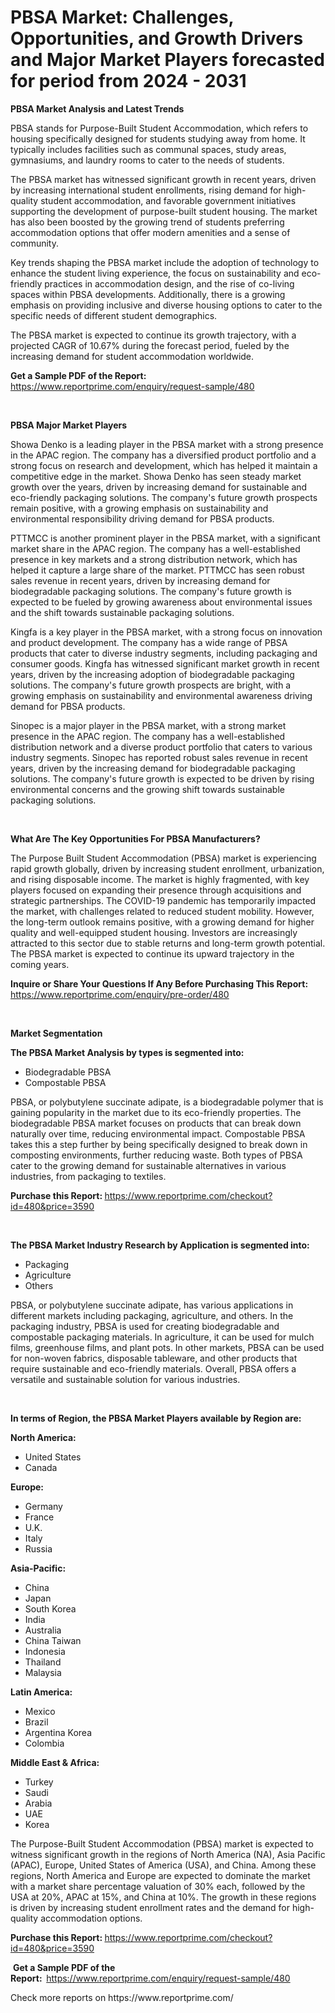 <p><h1>PBSA Market: Challenges, Opportunities, and Growth Drivers and Major Market Players forecasted for period from 2024 - 2031</h1></p><p><strong>PBSA Market Analysis and Latest Trends</strong></p>
<p><p>PBSA stands for Purpose-Built Student Accommodation, which refers to housing specifically designed for students studying away from home. It typically includes facilities such as communal spaces, study areas, gymnasiums, and laundry rooms to cater to the needs of students.</p><p>The PBSA market has witnessed significant growth in recent years, driven by increasing international student enrollments, rising demand for high-quality student accommodation, and favorable government initiatives supporting the development of purpose-built student housing. The market has also been boosted by the growing trend of students preferring accommodation options that offer modern amenities and a sense of community.</p><p>Key trends shaping the PBSA market include the adoption of technology to enhance the student living experience, the focus on sustainability and eco-friendly practices in accommodation design, and the rise of co-living spaces within PBSA developments. Additionally, there is a growing emphasis on providing inclusive and diverse housing options to cater to the specific needs of different student demographics.</p><p>The PBSA market is expected to continue its growth trajectory, with a projected CAGR of 10.67% during the forecast period, fueled by the increasing demand for student accommodation worldwide.</p></p>
<p><strong>Get a Sample PDF of the Report:&nbsp;</strong> <a href="https://www.reportprime.com/enquiry/request-sample/480">https://www.reportprime.com/enquiry/request-sample/480</a></p>
<p>&nbsp;</p>
<p><strong>PBSA Major Market Players</strong></p>
<p><p>Showa Denko is a leading player in the PBSA market with a strong presence in the APAC region. The company has a diversified product portfolio and a strong focus on research and development, which has helped it maintain a competitive edge in the market. Showa Denko has seen steady market growth over the years, driven by increasing demand for sustainable and eco-friendly packaging solutions. The company's future growth prospects remain positive, with a growing emphasis on sustainability and environmental responsibility driving demand for PBSA products.</p><p>PTTMCC is another prominent player in the PBSA market, with a significant market share in the APAC region. The company has a well-established presence in key markets and a strong distribution network, which has helped it capture a large share of the market. PTTMCC has seen robust sales revenue in recent years, driven by increasing demand for biodegradable packaging solutions. The company's future growth is expected to be fueled by growing awareness about environmental issues and the shift towards sustainable packaging solutions.</p><p>Kingfa is a key player in the PBSA market, with a strong focus on innovation and product development. The company has a wide range of PBSA products that cater to diverse industry segments, including packaging and consumer goods. Kingfa has witnessed significant market growth in recent years, driven by the increasing adoption of biodegradable packaging solutions. The company's future growth prospects are bright, with a growing emphasis on sustainability and environmental awareness driving demand for PBSA products.</p><p>Sinopec is a major player in the PBSA market, with a strong market presence in the APAC region. The company has a well-established distribution network and a diverse product portfolio that caters to various industry segments. Sinopec has reported robust sales revenue in recent years, driven by the increasing demand for biodegradable packaging solutions. The company's future growth is expected to be driven by rising environmental concerns and the growing shift towards sustainable packaging solutions.</p></p>
<p>&nbsp;</p>
<p><strong>What Are The Key Opportunities For PBSA Manufacturers?</strong></p>
<p><p>The Purpose Built Student Accommodation (PBSA) market is experiencing rapid growth globally, driven by increasing student enrollment, urbanization, and rising disposable income. The market is highly fragmented, with key players focused on expanding their presence through acquisitions and strategic partnerships. The COVID-19 pandemic has temporarily impacted the market, with challenges related to reduced student mobility. However, the long-term outlook remains positive, with a growing demand for higher quality and well-equipped student housing. Investors are increasingly attracted to this sector due to stable returns and long-term growth potential. The PBSA market is expected to continue its upward trajectory in the coming years.</p></p>
<p><strong>Inquire or Share Your Questions If Any Before Purchasing This Report:</strong> <a href="https://www.reportprime.com/enquiry/pre-order/480">https://www.reportprime.com/enquiry/pre-order/480</a></p>
<p>&nbsp;</p>
<p><strong>Market Segmentation</strong></p>
<p><strong>The PBSA Market Analysis by types is segmented into:</strong></p>
<p><ul><li>Biodegradable PBSA</li><li>Compostable PBSA</li></ul></p>
<p><p>PBSA, or polybutylene succinate adipate, is a biodegradable polymer that is gaining popularity in the market due to its eco-friendly properties. The biodegradable PBSA market focuses on products that can break down naturally over time, reducing environmental impact. Compostable PBSA takes this a step further by being specifically designed to break down in composting environments, further reducing waste. Both types of PBSA cater to the growing demand for sustainable alternatives in various industries, from packaging to textiles.</p></p>
<p><strong>Purchase this Report:&nbsp;</strong><a href="https://www.reportprime.com/checkout?id=480&price=3590">https://www.reportprime.com/checkout?id=480&price=3590</a></p>
<p>&nbsp;</p>
<p><strong>The PBSA Market Industry Research by Application is segmented into:</strong></p>
<p><ul><li>Packaging</li><li>Agriculture</li><li>Others</li></ul></p>
<p><p>PBSA, or polybutylene succinate adipate, has various applications in different markets including packaging, agriculture, and others. In the packaging industry, PBSA is used for creating biodegradable and compostable packaging materials. In agriculture, it can be used for mulch films, greenhouse films, and plant pots. In other markets, PBSA can be used for non-woven fabrics, disposable tableware, and other products that require sustainable and eco-friendly materials. Overall, PBSA offers a versatile and sustainable solution for various industries.</p></p>
<p>&nbsp;</p>
<p><strong>In terms of Region, the PBSA Market Players available by Region are:</strong></p>
<p>
    <p> <strong> North America: </strong>
        <ul>
            <li>United States</li>
            <li>Canada</li>
        </ul>
        </p> 
    <p> <strong> Europe: </strong>
        <ul>
            <li>Germany</li>
            <li>France</li>
            <li>U.K.</li>
            <li>Italy</li>
            <li>Russia</li>
        </ul>
        </p> 
    <p> <strong> Asia-Pacific: </strong>
        <ul>
            <li>China</li>
            <li>Japan</li>
            <li>South Korea</li>
            <li>India</li>
            <li>Australia</li>
            <li>China Taiwan</li>
            <li>Indonesia</li>
            <li>Thailand</li>
            <li>Malaysia</li>
        </ul>
        </p> 
    <p> <strong> Latin America: </strong>
        <ul>
            <li>Mexico</li>
            <li>Brazil</li>
            <li>Argentina Korea</li>
            <li>Colombia</li>
        </ul>
        </p> 
    <p> <strong> Middle East & Africa: </strong>
        <ul>
            <li>Turkey</li>
            <li>Saudi</li>
            <li>Arabia</li>
            <li>UAE</li>
            <li>Korea</li>
        </ul>
    </p>
    </p>
<p><p>The Purpose-Built Student Accommodation (PBSA) market is expected to witness significant growth in the regions of North America (NA), Asia Pacific (APAC), Europe, United States of America (USA), and China. Among these regions, North America and Europe are expected to dominate the market with a market share percentage valuation of 30% each, followed by the USA at 20%, APAC at 15%, and China at 10%. The growth in these regions is driven by increasing student enrollment rates and the demand for high-quality accommodation options.</p></p>
<p><strong>Purchase this Report: </strong><a href="https://www.reportprime.com/checkout?id=480&price=3590">https://www.reportprime.com/checkout?id=480&price=3590</a></p>
<p>&nbsp;<strong>Get a Sample PDF of the Report:&nbsp;&nbsp;</strong><a href="https://www.reportprime.com/enquiry/request-sample/480">https://www.reportprime.com/enquiry/request-sample/480</a></p>
<p><strong></strong></p>
<p>Check more reports on https://www.reportprime.com/</p>